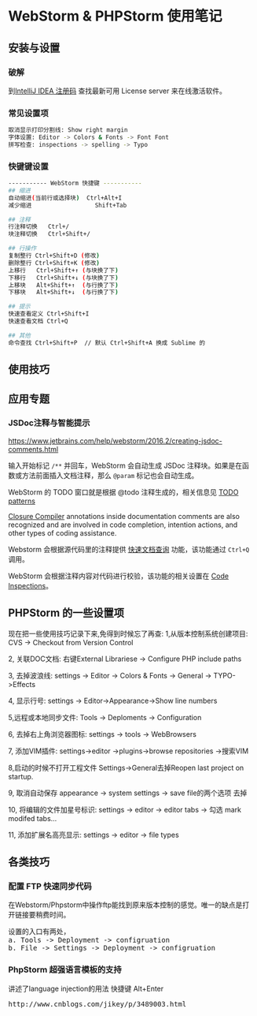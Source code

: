 # WebStorm &amp; PHPStorm 使用笔记

## 安装与设置

### 破解
到[IntelliJ IDEA 注册码](http://idea.qinxi1992.cn/) 查找最新可用 License server 来在线激活软件。

### 常见设置项

```bash
取消显示打印分割线: Show right margin
字体设置: Editor -> Colors & Fonts -> Font Font
拼写检查: inspections -> spelling -> Typo
```

### 快键键设置

```bash
----------- WebStorm 快捷键 -----------
## 缩进
自动缩进(当前行或选择块)  Ctrl+Alt+I
减少缩进                  Shift+Tab

## 注释
行注释切换   Ctrl+/
块注释切换   Ctrl+Shift+/

## 行操作
复制整行 Ctrl+Shift+D (修改)
删除整行 Ctrl+Shift+K (修改)
上移行   Ctrl+Shift+↑ (与块换了下)
下移行   Ctrl+Shift+↓ (与块换了下)
上移块   Alt+Shift+↑  (与行换了下)
下移块   Alt+Shift+↓  (与行换了下)

## 提示
快速查看定义 Ctrl+Shift+I
快速查看文档 Ctrl+Q

## 其他
命令查找 Ctrl+Shift+P  // 默认 Ctrl+Shift+A 换成 Sublime 的
```

## 使用技巧


## 应用专题

### JSDoc注释与智能提示

https://www.jetbrains.com/help/webstorm/2016.2/creating-jsdoc-comments.html

输入开始标记 `/**` 并回车，WebStorm 会自动生成 JSDoc 注释块。如果是在函数或方法前面插入文档注释，那么 `@param` 标记也会自动生成。

WebStorm 的 TODO 窗口就是根据 @todo 注释生成的，相关信息见 [TODO patterns](https://www.jetbrains.com/help/webstorm/2016.2/defining-todo-patterns-and-filters.html)

[Closure Compiler](https://developers.google.com/closure/compiler/docs/js-for-compiler)
annotations inside documentation comments are also recognized and are involved
in code completion, intention actions, and other types of coding assistance.

Webstorm 会根据源代码里的注释提供 [快速文档查询](https://www.jetbrains.com/help/webstorm/2016.2/viewing-inline-documentation.html) 功能，该功能通过 `Ctrl+Q` 调用。

WebStorm 会根据注释内容对代码进行校验，该功能的相关设置在 [Code Inspections](https://www.jetbrains.com/help/webstorm/2016.2/code-inspection.html)。



## PHPStorm 的一些设置项

现在把一些使用技巧记录下来,免得到时候忘了再查:
1,从版本控制系统创建项目:
CVS -> Checkout from Version Control

2, 关联DOC文档:
右键External Librariese -> Configure PHP include paths

3, 去掉波浪线:
settings -> Editor -> Colors & Fonts -> General -> TYPO->Effects

4, 显示行号:
settings -> Editor->Appearance->Show line numbers 

5,远程或本地同步文件:
Tools -> Deploments -> Configuration

6, 去掉右上角浏览器图标:
settings -> tools -> WebBrowsers

7, 添加VIM插件:
settings->editor ->plugins->browse repositories ->搜索VIM

8,启动的时候不打开工程文件
Settings->General去掉Reopen last project on startup.

9, 取消自动保存
appearance -> system settings -> save file的两个选项 去掉

10, 将编辑的文件加星号标识:
settings -> editor -> editor tabs -> 勾选 mark modifed tabs…

11, 添加扩展名高亮显示:
settings -> editor -> file types  

<h2>各类技巧</h2>

<h3>配置 FTP 快速同步代码</h3>
<p>在Webstorm/Phpstorm中操作ftp能找到原来版本控制的感觉。唯一的缺点是打开链接要稍费时间。</p>
<pre>设置的入口有两处，    
a. Tools -&gt; Deployment -&gt; configruation   
b. File -&gt; Settings -&gt; Deployment -&gt; configruation
</pre>

<h3>PhpStorm 超强语言模板的支持</h3>
<p>讲述了language injection的用法  快捷键 Alt+Enter</p>
<pre>http://www.cnblogs.com/jikey/p/3489003.html</pre>

